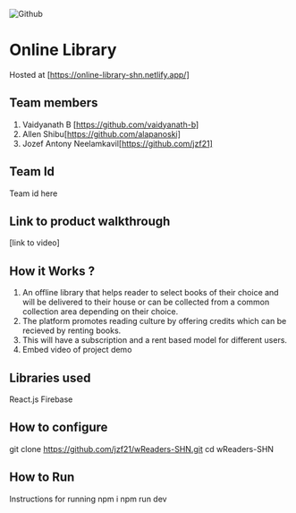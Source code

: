 ![Github](https://user-images.githubusercontent.com/64391274/206931805-33d163dc-b609-4d14-8302-e863cd0c40ee.png)

# Online Library
Hosted at [https://online-library-shn.netlify.app/]
## Team members
1. Vaidyanath B [https://github.com/vaidyanath-b]
2. Allen Shibu[https://github.com/alapanoski]
3. Jozef Antony Neelamkavil[https://github.com/jzf21]
## Team Id
Team id here
## Link to product walkthrough
[link to video]
## How it Works ?
1. An offline library that helps reader to select books of their choice and will be delivered to their house or can be collected from a common collection area depending on their choice.
2. The platform promotes reading culture by offering credits which can be recieved by renting books.
3. This will have a subscription and a rent based model for different users.
5. Embed video of project demo
## Libraries used
React.js
Firebase
## How to configure
git clone https://github.com/jzf21/wReaders-SHN.git
cd wReaders-SHN
## How to Run
Instructions for running
npm i
npm run dev
